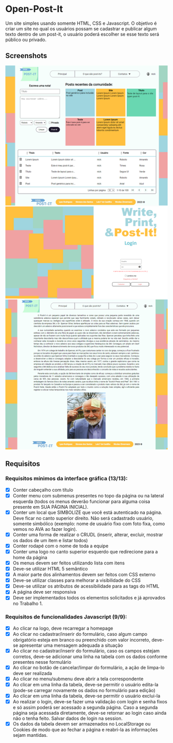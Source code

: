 # Open-Post-It
Um site simples usando somente HTML, CSS e Javascript. O objetivo é criar um site no qual os usuários possam se cadastrar e publicar algum texto dentro de um post-it, o usuário poderá escolher se esse texto será público ou privado.


## Screenshots

<img src="screenshots/main_page.png" alt="Main page" width="800"/><br>
<img src="screenshots/login_page.png" alt="Login page" width="800"/><br>
<img src="screenshots/about_page.png" alt="About page" width="800"/><br>


## Requisitos

### Requisitos mínimos da interface gráfica (13/13): 
- [x] Conter cabeçalho com título
- [x] Conter menu com submenus presentes no topo da página ou na lateral esquerda (todos os menus deverão funcionar para alguma coisa presente em SUA PÁGINA INICIAL).
- [x] Conter um local que SIMBOLIZE que você está autenticado na página. Deve ficar no canto superior direito. Não será cadastrado usuário, somente simbólico (exemplo: nome de usuário fixo com foto fixa, como vemos no AVA ao fazer login).
- [x] Conter uma forma de realizar o CRUDL (inserir, alterar, excluir, mostrar os dados de um item e listar todos)
- [x] Conter rodapé com o nome de toda a equipe
- [x] Conter uma logo no canto superior esquerdo que redirecione para a home da página
- [x] Os menus devem ser feitos utilizando lista com itens
- [x] Deve-se utilizar HTML 5 semântico
- [x] A maior parte dos alinhamentos devem ser feitos com CSS externo
- [x] Deve-se utilizar classes para melhorar a visibilidade do CSS
- [x] Deve-se utilizar os atributos de acessibilidade para as tags do HTML
- [x] A página deve ser responsiva
- [x] Deve ser implementados todos os elementos solicitados e já aprovados no Trabalho 1.

### Requisitos de funcionalidades Javascript (9/9):
- [x] Ao clicar na logo, deve recarregar a homepage
- [x] Ao clicar no cadastrar/inserir do formulário, caso algum campo obrigatório esteja em branco ou preenchido com valor incorreto, deve-se apresentar uma mensagem adequada a situação
- [x] Ao clicar no cadastrar/inserir do formulário, caso os campos estejam corretos, deve-se adicionar uma linha na tabela com os dados conforme presentes nesse formulário
- [x] Ao clicar no botão de cancelar/limpar do formulário, a ação de limpa-lo deve ser realizada
- [x] Ao clicar no menu/submenu deve abrir a tela correspondente
- [x] Ao clicar em uma linha da tabela, deve-se permitir o usuário edita-la (pode-se carregar novamente os dados no formulário para edição)
- [x] Ao clicar em uma linha da tabela, deve-se permitir o usuário exclui-la
- [x] Ao realizar o login, deve-se fazer uma validação com login e senha fixos e só assim poderá ser acessado a segunda página. Caso a segunda página seja acessada diretamente, deve-se retornar ao login caso ainda não o tenha feito. Salvar dados de login na session.
- [x] Os dados da tabela devem ser armazenados no LocalStorage ou Cookies de modo que ao fechar a página e reabri-la as informações sejam mantidas.